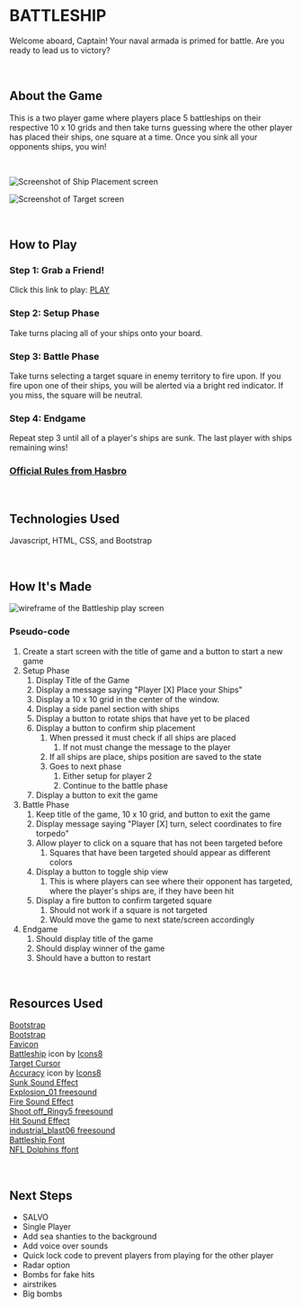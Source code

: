 # BATTLESHIP

Welcome aboard, Captain!  Your naval armada is primed for battle.  Are you ready to lead us to victory?

<br>

## About the Game
This is a two player game where players place 5 battleships on their respective 10 x 10 grids and then take turns guessing where the other player has placed their ships, one square at a time.  Once you sink all your opponents ships, you win!

<br>

![Screenshot of Ship Placement screen](./assets/img/screenshot1.png)

![Screenshot of Target screen](./assets/img/screenshot2.png)

<br>


## How to Play
### Step 1: Grab a Friend!
Click this link to play: <a href="https://play-battleship.netlify.app/">PLAY</a>
### Step 2: Setup Phase
Take turns placing all of your ships onto your board.
### Step 3: Battle Phase
Take turns selecting a target square in enemy territory to fire upon.  If you fire upon one of their ships, you will be alerted via a bright red indicator.  If you miss, the square will be neutral.
### Step 4: Endgame
Repeat step 3 until all of a player's ships are sunk.  The last player with ships remaining wins!    

### <a href="https://www.hasbro.com/common/instruct/battleship.pdf">Official Rules from Hasbro</a>

<br>

## Technologies Used
Javascript, HTML, CSS, and Bootstrap

<br>

## How It's Made
![wireframe of the Battleship play screen](./assets/img/wire-frame.png)
### Pseudo-code
1. Create a start screen with the title of game and a button to start a new game
2. Setup Phase
   1. Display Title of the Game
   2. Display a message saying "Player [X] Place your Ships"
   3. Display a 10 x 10 grid in the center of the window.
   4. Display a side panel section with ships
   5. Display a button to rotate ships that have yet to be placed
   6. Display a button to confirm ship placement
      1. When pressed it must check if all ships are placed
         1. If not must change the message to the player
      2. If all ships are place, ships position are saved to the state
      3. Goes to next phase 
         1. Either setup for player 2
         2. Continue to the battle phase
   7. Display a button to exit the game
3. Battle Phase
   1. Keep title of the game, 10 x 10 grid, and button to exit the game
   2. Display message saying "Player [X] turn, select coordinates to fire torpedo"
   3. Allow player to click on a square that has not been targeted before
      1. Squares that have been targeted should appear as different colors
   4. Display a button to toggle ship view 
      1. This is where players can see where their opponent has targeted, where the player's ships are, if they have been hit
   5. Display a fire button to confirm targeted square
      1. Should not work if a square is not targeted
      2. Would move the game to next state/screen accordingly
4. Endgame
   1. Should display title of the game
   2. Should display winner of the game
   3. Should have a button to restart


<br>

## Resources Used
<u>Bootstrap</u> <br> <a href="https://getbootstrap.com/">Bootstrap</a>
<br>
<u>Favicon</u> <br> <a target="_blank" href="https://icons8.com/icon/24072/battleship">Battleship</a> icon by <a target="_blank" href="https://icons8.com">Icons8</a>
<br>
<u>Target Cursor</u> <br> <a target="_blank" href="https://icons8.com/icon/24921/accuracy">Accuracy</a> icon by <a target="_blank" href="https://icons8.com">Icons8</a>
<br>
<u>Sunk Sound Effect</u> <br> <a href="https://freesound.org/people/tommccann/sounds/235968/">Explosion_01 freesound</a>
<br>
<u>Fire Sound Effect</u> <br> <a href="https://freesound.org/people/CGEffex/sounds/86989/"> Shoot off_Ringy5 freesound</a>
<br>
<u> Hit Sound Effect </u> <br> <a href="https://freesound.org/people/thanvannispen/sounds/9565/">industrial_blast06 freesound</a>
<br>
<u> Battleship Font </u> <br> <a href="https://www.ffonts.net/NFL-Dolphins.font.download"> NFL Dolphins ffont</a>
<br>

<br>

## Next Steps
- SALVO
- Single Player
- Add sea shanties to the background
- Add voice over sounds
- Quick lock code to prevent players from playing for the other player 
- Radar option
- Bombs for fake hits
- airstrikes
- Big bombs
